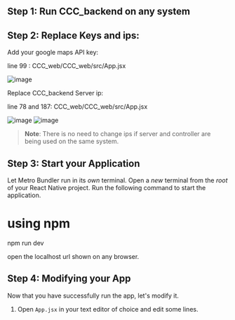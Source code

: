 ## Step 1: Run CCC_backend on any system

## Step 2: Replace Keys and ips:

Add your google maps API key:

line 99 : CCC_web/CCC_web/src/App.jsx

![image](https://github.com/Blackfyre1/CCC/assets/31318864/e6c0d93c-d5cf-426a-87a5-e7bccc76eb42)

Replace CCC_backend Server ip:

line 78 and 187: CCC_web/CCC_web/src/App.jsx

![image](https://github.com/Blackfyre1/CCC/assets/31318864/87b2bbc7-a362-4625-b496-8322606f4be4)
![image](https://github.com/Blackfyre1/CCC/assets/31318864/8d890e9b-82c8-4cc5-99c1-ee2479e417d6)

>**Note**: There is no need to change ips if server and controller are being used on the same system.

## Step 3: Start your Application

Let Metro Bundler run in its _own_ terminal. Open a _new_ terminal from the _root_ of your React Native project. Run the following command to start the application.

# using npm
npm run dev

open the localhost url shown on any browser.

## Step 4: Modifying your App

Now that you have successfully run the app, let's modify it.

1. Open `App.jsx` in your text editor of choice and edit some lines.
